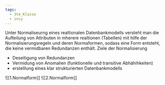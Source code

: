 ```yaml
---
tags:
  - 3te_Klasse
  - insy
---
```

Unter Normaliseurng eines realtionalen Datenbankmodells versteht man die Aufteilung von Attributen in mherere realtionen (Tabellen) mit hilfe der Normalisierungsregeln und deren Normaformen, sodass eine Form entsteht, die keine vermidbaren Redundanzen enthält.
Ziele der Normalisierung
- Deseitigung von Redundanzen
- Vermidung von Anomalien (funktionelle und transitive Abhähihkeiten)
- erstelllung eines klar strukturierten Datenbankmodells

![[1.Normalform]]
![[2.Normalform]]